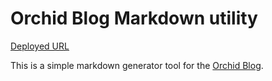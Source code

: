 # Orchid Blog Markdown utility

[Deployed URL](https://orchid-blog-md.netlify.app/)

This is a simple markdown generator tool for the [Orchid Blog](https://github.com/OrchidProtocol/blog.orchid.com/).